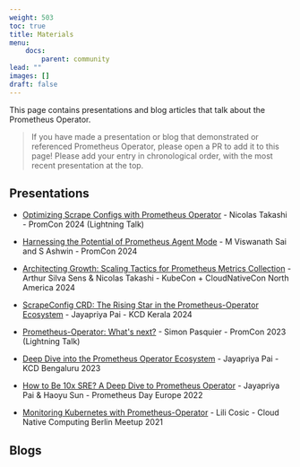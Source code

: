```yaml
---
weight: 503
toc: true
title: Materials
menu:
    docs:
        parent: community
lead: ""
images: []
draft: false
---
```


This page contains presentations and blog articles that talk about the Prometheus Operator.

> If you have made a presentation or blog that demonstrated or referenced Prometheus Operator, please open a PR to add it to this page! Please add your entry in chronological order, with the most recent presentation at the top.

## Presentations

* [Optimizing Scrape Configs with Prometheus Operator](https://youtu.be/Yd0kuAHaWjE?si=fta8nhRhCH5NRatY) - Nicolas Takashi - PromCon 2024 (Lightning Talk)

* [Harnessing the Potential of Prometheus Agent Mode](https://youtu.be/wkkXh8X0N8s?si=PVqsvzxM5O0sfvMd) - M Viswanath Sai and S Ashwin - PromCon 2024

* [Architecting Growth: Scaling Tactics for Prometheus Metrics Collection](https://youtu.be/bVICOulH5IY?si=M1GKX0lDmuBzyCzH) - Arthur Silva Sens & Nicolas Takashi - KubeCon + CloudNativeCon North America 2024

* [ScrapeConfig CRD: The Rising Star in the Prometheus-Operator Ecosystem](https://youtu.be/RabXsaOl1TE?si=Sc82jMpIgddcR212) - Jayapriya Pai - KCD Kerala 2024

* [Prometheus-Operator: What's next?](https://www.youtube.com/live/ymR57Q0qqg4?si=JUmYjkfSOJe4qpam&t=27386) - Simon Pasquier - PromCon 2023 (Lightning Talk)

* [Deep Dive into the Prometheus Operator Ecosystem](https://youtu.be/P__R4CFFxEQ?si=1YPkY-X-4ST4YJ7j) - Jayapriya Pai - KCD Bengaluru 2023

* [How to Be 10x SRE? A Deep Dive to Prometheus Operator](https://youtu.be/Uph_Say4D3M?si=Z3mmdBMWjA9PjBt2) - Jayapriya Pai & Haoyu Sun - Prometheus Day Europe 2022

* [Monitoring Kubernetes with Prometheus-Operator](https://youtu.be/MuHPMXCGiLc?si=2tpfuyMzRVh0MR8-) - Lili Cosic - Cloud Native Computing Berlin Meetup 2021

## Blogs
